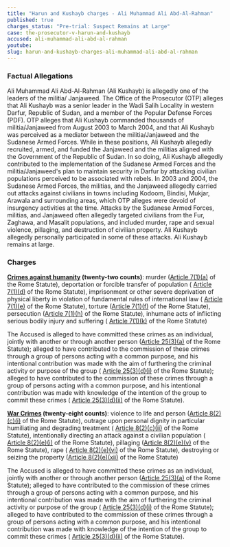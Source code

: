 ```yaml
---
title: "Harun and Kushayb charges - Ali Muhammad Ali Abd-Al-Rahman"
published: true
charges_status: "Pre-trial: Suspect Remains at Large"
case: the-prosecutor-v-harun-and-kushayb
accused: ali-muhammad-ali-abd-al-rahman
youtube:
slug: harun-and-kushayb-charges-ali-muhammad-ali-abd-al-rahman
---
```


### Factual Allegations

Ali Muhammad Ali Abd-Al-Rahman (Ali Kushayb) is allegedly one of the leaders of the militia/ Janjaweed. The Office of the Prosecutor (OTP) alleges that Ali Kushayb was a senior leader in the Wadi Salih Locality in western Darfur, Republic of Sudan, and a member of the Popular Defense Forces (PDF). OTP alleges that Ali Kushayb commanded thousands of militia/Janjaweed from August 2003 to March 2004, and that Ali Kushayb was perceived as a mediator between the militia/Janjaweed and the Sudanese Armed Forces. While in these positions, Ali Kushayb allegedly recruited, armed, and funded the Janjaweed and the militias aligned with the Government of the Republic of Sudan. In so doing, Ali Kushayb allegedly contributed to the implementation of the Sudanese Armed Forces and the militia/Janjaweed's plan to maintain security in Darfur by attacking civilian populations perceived to be associated with rebels. In 2003 and 2004, the Sudanese Armed Forces, the militias, and the Janjaweed allegedly carried out attacks against civilians in towns including Kodoom, Bindisi, Mukjar, Arawala and surrounding areas, which OTP alleges were devoid of insurgency activities at the time. Attacks by the Sudanese Armed Forces, militias, and Janjaweed often allegedly targeted civilians from the Fur, Zaghawa, and Masalit populations, and included murder, rape and sexual violence, pillaging, and destruction of civilian property. Ali Kushayb allegedly personally participated in some of these attacks. Ali Kushayb remains at large.

### Charges

**[Crimes against humanity](http://www.casematrixnetwork.org/case-m/klamberg-commentary/rome-statute/#c1171) (twenty-two counts)**: murder ([Article 7(1)(a)](http://www.casematrixnetwork.org/cmn-knowledge-hub/klamberg-commentary/elements-of-crime/#c2286) of the Rome Statute), deportation or forcible transfer of population ( [Article 7(1)(d)](http://www.casematrixnetwork.org/cmn-knowledge-hub/klamberg-commentary/elements-of-crime/#c2289) of the Rome Statute), imprisonment or other severe deprivation of physical liberty in violation of fundamental rules of international law ( [Article 7(1)(e)](http://www.casematrixnetwork.org/cmn-knowledge-hub/klamberg-commentary/elements-of-crime/#c2290) of the Rome Statute), torture ([Article 7(1)(f)](http://www.casematrixnetwork.org/cmn-knowledge-hub/klamberg-commentary/elements-of-crime/#c2291) of the Rome Statute), persecution ([Article 7(1)(h)](http://www.casematrixnetwork.org/cmn-knowledge-hub/klamberg-commentary/elements-of-crime/#c2298) of the Rome Statute), inhumane acts of inflicting serious bodily injury and suffering ( [Article 7(1)(k)](http://www.casematrixnetwork.org/cmn-knowledge-hub/klamberg-commentary/elements-of-crime/#c2301) of the Rome Statute)

The Accused is alleged to have committed these crimes as an individual, jointly with another or through another person ([Article 25(3)(a)](http://www.casematrixnetwork.org/case-m/klamberg-commentary/rome-statute/#c1198) of the Rome Statute)<span class="redactor-invisible-space">; alleged to have contributed to the commission of these crimes through a group of persons acting with a common purpose, and his intentional contribution was made with the aim of furthering the criminal activity or purpose of the group ( [Article 25(3)(d)(i)](http://www.casematrixnetwork.org/case-m/klamberg-commentary/rome-statute/#c1198) of the Rome Statute); alleged to have contributed to the commission of these crimes through a group of persons acting with a common purpose, and his intentional contribution was made with knowledge of the intention of the group to commit these crimes ( [Article 25(3)(d)(ii)](http://www.casematrixnetwork.org/case-m/klamberg-commentary/rome-statute/#c1198) of the Rome Statute).</span>

**[War Crimes](http://www.casematrixnetwork.org/case-m/klamberg-commentary/rome-statute/#c1172) (twenty-eight counts)**: violence to life and person ([Article 8(2)(c)(i)](http://www.casematrixnetwork.org/cmn-knowledge-hub/klamberg-commentary/elements-of-crime/#c2359) of the Rome Statute), outrage upon personal dignity in particular humiliating and degrading treatment ( [Article 8(2)(c)(ii)](http://www.casematrixnetwork.org/cmn-knowledge-hub/klamberg-commentary/elements-of-crime/#c2363) of the Rome Statute), intentionally directing an attack against a civilian population ( [Article 8(2)(e)(i)](http://www.casematrixnetwork.org/cmn-knowledge-hub/klamberg-commentary/elements-of-crime/#c2367) of the Rome Statute), pillaging ([Article 8(2)(e)(v)](http://www.casematrixnetwork.org/cmn-knowledge-hub/klamberg-commentary/elements-of-crime/#c2371) of the Rome Statute), rape ( [Article 8(2)(e)(vi)](http://www.casematrixnetwork.org/cmn-knowledge-hub/klamberg-commentary/elements-of-crime/#c2372) of the Rome Statute), destroying or seizing the property ([Article 8(2)(e)(xii)](http://www.casematrixnetwork.org/cmn-knowledge-hub/klamberg-commentary/elements-of-crime/#c2384) of the Rome Statute)

The Accused is alleged to have committed these crimes as an individual, jointly with another or through another person ([Article 25(3)(a)](http://www.casematrixnetwork.org/case-m/klamberg-commentary/rome-statute/#c1198) of the Rome Statute)<span class="redactor-invisible-space">; alleged to have contributed to the commission of these crimes through a group of persons acting with a common purpose, and his intentional contribution was made with the aim of furthering the criminal activity or purpose of the group ( [Article 25(3)(d)(i)](http://www.casematrixnetwork.org/case-m/klamberg-commentary/rome-statute/#c1198) of the Rome Statute); alleged to have contributed to the commission of these crimes through a group of persons acting with a common purpose, and his intentional contribution was made with knowledge of the intention of the group to commit these crimes ( [Article 25(3)(d)(ii)](http://www.casematrixnetwork.org/case-m/klamberg-commentary/rome-statute/#c1198) of the Rome Statute).</span>

